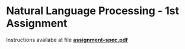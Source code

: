 # Natural Language Processing - 1st Assignment

Instructions availabe at file [**assignment-spec.pdf**](assignment-spec.pdf)